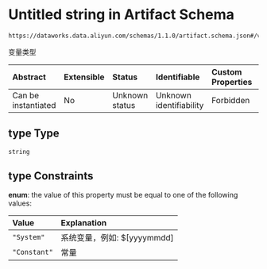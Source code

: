 # Untitled string in Artifact Schema

```txt
https://dataworks.data.aliyun.com/schemas/1.1.0/artifact.schema.json#/variable/properties/type
```

变量类型

| Abstract            | Extensible | Status         | Identifiable            | Custom Properties | Additional Properties | Access Restrictions | Defined In                                                                      |
| :------------------ | :--------- | :------------- | :---------------------- | :---------------- | :-------------------- | :------------------ | :------------------------------------------------------------------------------ |
| Can be instantiated | No         | Unknown status | Unknown identifiability | Forbidden         | Allowed               | none                | [artifact.schema.json\*](../../out/artifact.schema.json "open original schema") |

## type Type

`string`

## type Constraints

**enum**: the value of this property must be equal to one of the following values:

| Value        | Explanation           |
| :----------- | :-------------------- |
| `"System"`   | 系统变量，例如: $\[yyyymmdd] |
| `"Constant"` | 常量                    |
